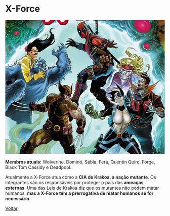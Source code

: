 # X-Force

![X-Force](/Images/todas-equipes-marvel-250422-2.jpg "X-Force")


**Membros atuais:**  Wolverine, Dominó, Sábia, Fera, Quentin Quire, Forge, Black Tom Cassidy e Deadpool.

Atualmente a X-Force atua como a  **CIA de Krakoa, a nação mutante**. Os integrantes são os responsáveis por proteger o país das  **ameaças externas**. Uma das Leis de Krakoa diz que os mutantes não podem matar humanos,  **mas a X-Force tem a prerrogativa de matar humanos se for necessário**.

[Voltar](https://github.com/luigicaetano/super-equipes/blob/main/README.md)

